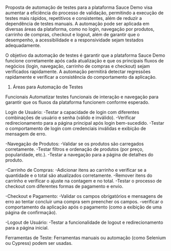 Proposta de automação de testes para a plataforma Sauce Demo visa aumentar a eficiência do processo de validação, permitindo a execução de testes mais rápidos, repetitivos e consistentes, além de reduzir a dependência de testes manuais. A automação pode ser aplicada em diversas áreas da plataforma, como no login, navegação por produtos, carrinho de compras, checkout e logout, além de garantir que o desempenho, a acessibilidade e a responsividade sejam testados adequadamente.

O objetivo da automação de testes é garantir que a plataforma Sauce Demo funcione corretamente após cada atualização e que os principais fluxos de negócios (login, navegação, carrinho de compras e checkout) sejam verificados rapidamente. A automação permitirá detectar regressões rapidamente e verificar a consistência do comportamento da aplicação.

1. Áreas para Automação de Testes

Funcionais
Automatizar testes funcionais de interação e navegação para garantir que os fluxos da plataforma funcionem conforme esperado.

Login de Usuário:
  -Testar a capacidade de login com diferentes combinações de usuário e senha (válido e inválido).
  -Verificar redirecionamento para a página principal após login bem-sucedido.
  -Testar o comportamento de login com credenciais inválidas e exibição de mensagem de erro.

-Navegação de Produtos:
  -Validar se os produtos são carregados corretamente.
  -Testar filtros e ordenação de produtos (por preço, popularidade, etc.).
  -Testar a navegação para a página de detalhes do produto.

-Carrinho de Compras:
  -Adicionar itens ao carrinho e verificar se a quantidade e o total são atualizados corretamente.
  -Remover itens do carrinho e verificar o ajuste na contagem e no total.
  -Testar o processo de checkout com diferentes formas de pagamento e envio.

-Checkout e Pagamento:
  -Validar os campos obrigatórios e mensagens de erro ao tentar concluir uma compra sem preencher os campos.
  -verificar o comportamento da aplicação após o pagamento (como a exibição de uma página de confirmação).

-Logout de Usuário:
  -Testar a funcionalidade de logout e redirecionamento para a página inicial.

Ferramentas de Teste: Ferramentas manuais ou automação (como Selenium ou Cypress) podem ser usadas.